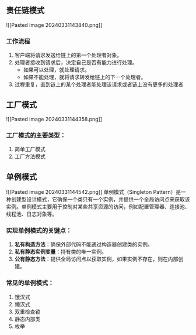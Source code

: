 ## 责任链模式
![[Pasted image 20240331143840.png]]
### 工作流程
1. 客户端将请求发送给链上的第一个处理者对象。
2. 处理者接收到请求后，决定自己是否有能力进行处理。
    - 如果可以处理，就处理请求。
    - 如果不能处理，就将请求转发给链上的下一个处理者。
3. 过程重复，直到链上的某个处理者能处理该请求或者链上没有更多的处理者
## 工厂模式
![[Pasted image 20240331144358.png]]
### 工厂模式的主要类型：
1. 简单工厂模式
2. 工厂方法模式
## 单例模式
![[Pasted image 20240331144542.png]]
单例模式（Singleton Pattern）是一种创建型设计模式，它确保一个类只有一个实例，并提供一个全局访问点来获取该实例。单例模式主要用于控制对某些共享资源的访问，例如配置管理器、连接池、线程池、日志对象等。

### 实现单例模式的关键点：

1. **私有构造方法**：确保外部代码不能通过构造器创建类的实例。
2. **私有静态实例变量**：持有类的唯一实例。
3. **公有静态方法**：提供全局访问点以获取实例，如果实例不存在，则在内部创建。
### 常见的单例模式：
1. 饿汉式
2. 懒汉式
3. 双重检查锁
4. 静态内部类
5. 枚举